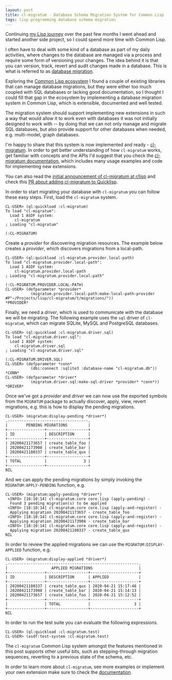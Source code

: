 ```yaml
---
layout: post
title: cl-migratum - Database Schema Migration System for Common Lisp
tags: lisp programming database schema migration
---
```

Continuing [my Lisp
journey](http://dnaeon.github.io/starting-with-common-lisp-in-2020/) over the
past few months I went ahead and started another side project, so I
could spend more time with Common Lisp.

I often have to deal with some kind of a database as part of my daily
activities, where changes to the database are managed via a process
and require some form of versioning your changes. The idea behind it
is that you can version, track, revert and audit changes made in a
database.  This is what is referred to as [database
migration](https://en.wikipedia.org/wiki/Schema_migration).

Exploring the [Common Lisp ecosystem](http://quickdocs.org) I found a couple of
existing libraries that can manage database migrations, but they were either
too much coupled with SQL databases or lacking good documentation, so I thought
I could fill that gap in the ecosystem by implementing a database migration system in
Common Lisp, which is extensible, documented and well tested.

The migration system should support implementing new extensions in
such a way that would allow it to work even with databases it was not
initially designed to work with -- by doing that we can not only
manage and migrate SQL databases, but also provide support for other
databases when needed, e.g. multi-model, graph databases.

I'm happy to share that this system is now implemented and ready -
[cl-migratum](https://github.com/dnaeon/cl-migratum).  In order to get
better understanding of how `cl-migratum` works, get familiar with
concepts and the APIs I'd suggest that you check the [cl-migratum
documentation](https://github.com/dnaeon/cl-migratum/blob/master/README.md),
which includes many usage examples and code for implementing new
extensions.

You can also read the [initial announcement of cl-migratum at
r/lisp](https://www.reddit.com/r/lisp/comments/g99th7/clmigratum_database_schema_migration_system_for/)
and check this [PR about adding cl-migratum to
Quicklisp](https://github.com/quicklisp/quicklisp-projects/issues/1838).

In order to start migrating your database with `cl-migratum` you can follow
these easy steps. First, load the `cl-migratum` system.

``` common-lisp
CL-USER> (ql:quickload :cl-migratum)
To load "cl-migratum":
  Load 1 ASDF system:
    cl-migratum
; Loading "cl-migratum"

(:CL-MIGRATUM)
```

Create a *provider* for discovering migration resources. The example
below creates a *provider*, which discovers migrations from a local-path.

``` common-lisp
CL-USER> (ql:quickload :cl-migratum.provider.local-path)
To load "cl-migratum.provider.local-path":
  Load 1 ASDF system:
    cl-migratum.provider.local-path
; Loading "cl-migratum.provider.local-path"

(:CL-MIGRATUM.PROVIDER.LOCAL-PATH)
CL-USER> (defparameter *provider*
           (migratum.provider.local-path:make-local-path-provider #P"~/Projects/lisp/cl-migratum/t/migrations/"))
*PROVIDER*
```

Finally, we need a *driver*, which is used to communicate with the
database we will be migrating. The following example uses the `sql`
driver of `cl-migratum`, which can migrate SQLite, MySQL and
PostgreSQL databases.

``` common-lisp
CL-USER> (ql:quickload :cl-migratum.driver.sql)
To load "cl-migratum.driver.sql":
  Load 1 ASDF system:
    cl-migratum.driver.sql
; Loading "cl-migratum.driver.sql"

(:CL-MIGRATUM.DRIVER.SQL)
CL-USER> (defparameter *conn*
           (dbi:connect :sqlite3 :database-name "cl-migratum.db"))
*CONN*
CL-USER> (defparameter *driver*
           (migratum.driver.sql:make-sql-driver *provider* *conn*))
*DRIVER*
```

Once we've got a *provider* and *driver* we can now use the exported
symbols from the `MIGRATUM` package to actually discover, apply, view,
revert migrations, e.g. this is how to display the pending migrations.

``` common-lisp
CL-USER> (migratum:display-pending *driver*)
.-----------------------------------.
|        PENDING MIGRATIONS         |
+----------------+------------------+
| ID             | DESCRIPTION      |
+----------------+------------------+
| 20200421173657 | create_table_foo |
| 20200421173908 | create_table_bar |
| 20200421180337 | create_table_qux |
+----------------+------------------+
| TOTAL          |                3 |
+----------------+------------------+
NIL
```

And we can apply the pending migrations by simply invoking the
`MIGRATUM:APPLY-PENDING` function, e.g.

``` common-lisp
CL-USER> (migratum:apply-pending *driver*)
 <INFO> [18:10:14] cl-migratum.core core.lisp (apply-pending) -
  Found 3 pending migration(s) to be applied
 <INFO> [18:10:14] cl-migratum.core core.lisp (apply-and-register) -
  Applying migration 20200421173657 - create_table_foo
 <INFO> [18:10:14] cl-migratum.core core.lisp (apply-and-register) -
  Applying migration 20200421173908 - create_table_bar
 <INFO> [18:10:14] cl-migratum.core core.lisp (apply-and-register) -
  Applying migration 20200421180337 - create_table_qux
NIL
```

In order to review the applied migrations we can use the
`MIGRATUM:DISPLAY-APPLIED` function, e.g.

``` common-lisp
CL-USER> (migratum:display-applied *driver*)
.---------------------------------------------------------.
|                   APPLIED MIGRATIONS                    |
+----------------+------------------+---------------------+
| ID             | DESCRIPTION      | APPLIED             |
+----------------+------------------+---------------------+
| 20200421180337 | create_table_qux | 2020-04-21 15:17:46 |
| 20200421173908 | create_table_bar | 2020-04-21 15:14:13 |
| 20200421173657 | create_table_foo | 2020-04-21 15:12:52 |
+----------------+------------------+---------------------+
|                | TOTAL            |                   3 |
+----------------+------------------+---------------------+
NIL
```

In order to run the test suite you can evaluate the following
expressions.

``` common-lisp
CL-USER> (ql:quickload :cl-migratum.test)
CL-USER> (asdf:test-system :cl-migratum.test)
```

The `cl-migratum` Common Lisp system amongst the features mentioned in this
post supports other useful bits, such as stepping-through migration
sequences, reverting to a previous state of the schema, etc.

In order to learn more about `cl-migratum`, see more examples or
implement your own extension make sure to check the
[documentation](https://github.com/dnaeon/cl-migratum/blob/master/README.md).
